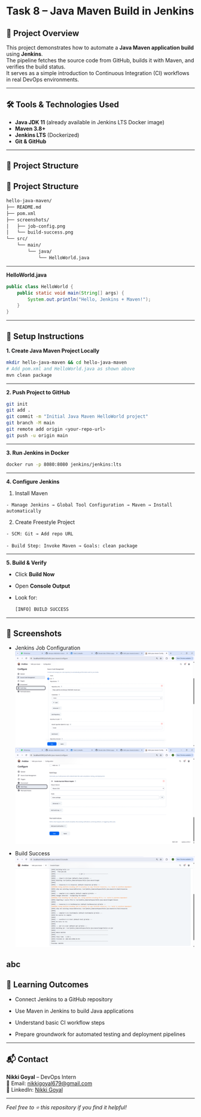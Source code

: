 # Task 8 – Java Maven Build in Jenkins

## 📌 Project Overview
This project demonstrates how to automate a **Java Maven application build** using **Jenkins**.  
The pipeline fetches the source code from GitHub, builds it with Maven, and verifies the build status.  
It serves as a simple introduction to Continuous Integration (CI) workflows in real DevOps environments.

---

## 🛠 Tools & Technologies Used
- **Java JDK 11** (already available in Jenkins LTS Docker image)
- **Maven 3.8+**
- **Jenkins LTS** (Dockerized)
- **Git & GitHub**

---

## 📂 Project Structure

## 📂 Project Structure

```bash
hello-java-maven/
├── README.md
├── pom.xml
├── screenshots/
│   ├── job-config.png
│   └── build-success.png
└── src/
    └── main/
        └── java/
            └── HelloWorld.java
```

---

**HelloWorld.java**
```java
public class HelloWorld {
    public static void main(String[] args) {
        System.out.println("Hello, Jenkins + Maven!");
    }
}
```
---

## 🚀 Setup Instructions

**1. Create Java Maven Project Locally**

```bash
mkdir hello-java-maven && cd hello-java-maven
# Add pom.xml and HelloWorld.java as shown above
mvn clean package
```

---

**2. Push Project to GitHub**

```bash
git init
git add .
git commit -m "Initial Java Maven HelloWorld project"
git branch -M main
git remote add origin <your-repo-url>
git push -u origin main
```

---

**3. Run Jenkins in Docker**

```bash
docker run -p 8080:8080 jenkins/jenkins:lts
```

---

**4. Configure Jenkins**

  1. Install Maven

    - Manage Jenkins → Global Tool Configuration → Maven → Install automatically

  2. Create Freestyle Project

    - SCM: Git → Add repo URL

    - Build Step: Invoke Maven → Goals: clean package

---

**5. Build & Verify**

  - Click **Build Now**

  - Open **Console Output**

  - Look for:

    ```bash
    [INFO] BUILD SUCCESS
    ```

---

## 📸 Screenshots

- Jenkins Job Configuration	
![Jenkins Job Configuration](Screenshots/jenkins_job_1.png)
![Jenkins Job Configuration](Screenshots/jenkins_job_2.png)

- Build Success	
![Build Success](Screenshots/Build_Success.png)

abc
---

## 🎯 Learning Outcomes

 - Connect Jenkins to a GitHub repository

 - Use Maven in Jenkins to build Java applications

 - Understand basic CI workflow steps

 - Prepare groundwork for automated testing and deployment pipelines

---

## 📬 Contact
**Nikki Goyal** – DevOps Intern  
📧 Email: nikkigoyal679@gmail.com  
🔗 LinkedIn: [Nikki Goyal](https://www.linkedin.com/in/nikki-goyal-devops)

---


*Feel free to ⭐ this repository if you find it helpful!*

